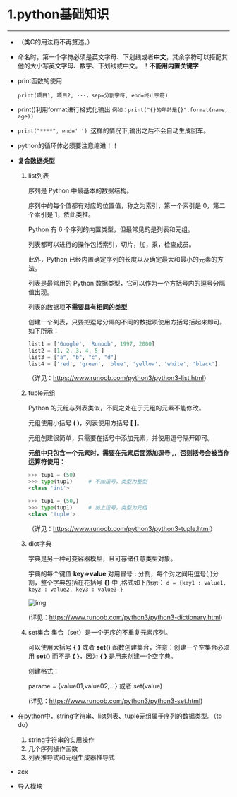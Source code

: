# 1.python基础知识

***

* （类C的用法将不再赘述。）

* 命名时，第一个字符必须是英文字母、下划线或者**中文**，其余字符可以搭配其他的大小写英文字母、数字、下划线或中文。
  	！**不能用内置关键字**

* print函数的使用

  `print(项目1, 项目2, ···，sep=分割字符, end=终止字符)`
  
* print()利用format进行格式化输出
  `例如：print("{}的年龄是{}".format(name, age))`

* `print("****", end=' ') `这样的情况下,输出之后不会自动生成回车。

* python的循环体必须要注意缩进！！

* **复合数据类型**

  1. list列表

     序列是 Python 中最基本的数据结构。

     序列中的每个值都有对应的位置值，称之为索引，第一个索引是 0，第二个索引是 1，依此类推。

     Python 有 6 个序列的内置类型，但最常见的是列表和元组。

     列表都可以进行的操作包括索引，切片，加，乘，检查成员。

     此外，Python 已经内置确定序列的长度以及确定最大和最小的元素的方法。

     列表是最常用的 Python 数据类型，它可以作为一个方括号内的逗号分隔值出现。

     列表的数据项**不需要具有相同的类型**

     创建一个列表，只要把逗号分隔的不同的数据项使用方括号括起来即可。如下所示：

     ```python
     list1 = ['Google', 'Runoob', 1997, 2000] 
     list2 = [1, 2, 3, 4, 5 ] 
     list3 = ["a", "b", "c", "d"] 
     list4 = ['red', 'green', 'blue', 'yellow', 'white', 'black']
     ```

     （详见：<https://www.runoob.com/python3/python3-list.html>）

    2. tuple元组

       Python 的元组与列表类似，不同之处在于元组的元素不能修改。

       元组使用小括号 **( )**，列表使用方括号 **[ ]**。

       元组创建很简单，只需要在括号中添加元素，并使用逗号隔开即可。

       **元组中只包含一个元素时，需要在元素后面添加逗号 **,**，否则括号会被当作运算符使用：**

       ```python
       >>> tup1 = (50)
       >>> type(tup1)     # 不加逗号，类型为整型
       <class 'int'>
       
       >>> tup1 = (50,)
       >>> type(tup1)     # 加上逗号，类型为元组
       <class 'tuple'>
       ```

       （详见：<https://www.runoob.com/python3/python3-tuple.html>）

    3. dict字典

       字典是另一种可变容器模型，且可存储任意类型对象。

       字典的每个键值 **key=>value** 对用冒号 **:** 分割，每个对之间用逗号(**,**)分割，整个字典包括在花括号 **{}** 中 ,格式如下所示：
       `d = {key1 : value1, key2 : value2, key3 : value3 }`
       
       ![img](https://www.runoob.com/wp-content/uploads/2016/04/py-dict-3.png)
       
       (详见：https://www.runoob.com/python3/python3-dictionary.html)

    4. set集合
       集合（set）是一个无序的不重复元素序列。

       可以使用大括号 **{ }** 或者 **set()** 函数创建集合，注意：创建一个空集合必须用 **set()** 而不是 **{ }**，因为 **{ }** 是用来创建一个空字典。

       创建格式：

       parame = {value01,value02,...}
       或者
       set(value)

       (详见：https://www.runoob.com/python3/python3-set.html)

* 在python中，string字符串、list列表、tuple元组属于序列的数据类型。（to do）

  1. string字符串的实用操作
  2. 几个序列操作函数
  3. 列表推导式和元组生成器推导式

* zcx

* 导入模块

  

